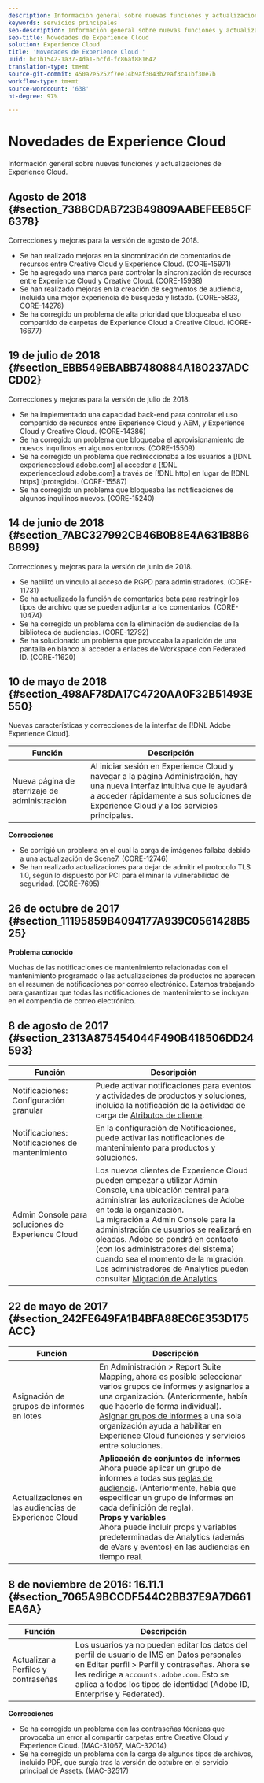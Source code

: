 ```yaml
---
description: Información general sobre nuevas funciones y actualizaciones de Experience Cloud.
keywords: servicios principales
seo-description: Información general sobre nuevas funciones y actualizaciones de Experience Cloud.
seo-title: Novedades de Experience Cloud
solution: Experience Cloud
title: 'Novedades de Experience Cloud '
uuid: bc1b1542-1a37-4da1-bcfd-fc86af881642
translation-type: tm+mt
source-git-commit: 450a2e5252f7ee14b9af3043b2eaf3c41bf30e7b
workflow-type: tm+mt
source-wordcount: '638'
ht-degree: 97%

---
```



# Novedades de Experience Cloud

Información general sobre nuevas funciones y actualizaciones de Experience Cloud.

## Agosto de 2018 {#section_7388CDAB723B49809AABEFEE85CF6378}

Correcciones y mejoras para la versión de agosto de 2018.

* Se han realizado mejoras en la sincronización de comentarios de recursos entre Creative Cloud y Experience Cloud. (CORE-15971)
* Se ha agregado una marca para controlar la sincronización de recursos entre Experience Cloud y Creative Cloud. (CORE-15938)
* Se han realizado mejoras en la creación de segmentos de audiencia, incluida una mejor experiencia de búsqueda y listado. (CORE-5833, CORE-14278)
* Se ha corregido un problema de alta prioridad que bloqueaba el uso compartido de carpetas de Experience Cloud a Creative Cloud. (CORE-16677)

## 19 de julio de 2018 {#section_EBB549EBABB7480884A180237ADCCD02}

Correcciones y mejoras para la versión de julio de 2018.

* Se ha implementado una capacidad back-end para controlar el uso compartido de recursos entre Experience Cloud y AEM, y Experience Cloud y Creative Cloud. (CORE-14386)
* Se ha corregido un problema que bloqueaba el aprovisionamiento de nuevos inquilinos en algunos entornos. (CORE-15509)
* Se ha corregido un problema que redireccionaba a los usuarios a [!DNL experiencecloud.adobe.com] al acceder a [!DNL experiencecloud.adobe.com] a través de [!DNL http] en lugar de [!DNL https] (protegido). (CORE-15587)
* Se ha corregido un problema que bloqueaba las notificaciones de algunos inquilinos nuevos. (CORE-15240)

## 14 de junio de 2018 {#section_7ABC327992CB46B0B8E4A631B8B68899}

Correcciones y mejoras para la versión de junio de 2018.

* Se habilitó un vínculo al acceso de RGPD para administradores. (CORE-11731)
* Se ha actualizado la función de comentarios beta para restringir los tipos de archivo que se pueden adjuntar a los comentarios. (CORE-10474)
* Se ha corregido un problema con la eliminación de audiencias de la biblioteca de audiencias. (CORE-12792)
* Se ha solucionado un problema que provocaba la aparición de una pantalla en blanco al acceder a enlaces de Workspace con Federated ID. (CORE-11620)

## 10 de mayo de 2018 {#section_498AF78DA17C4720AA0F32B51493E550}

Nuevas características y correcciones de la interfaz de [!DNL Adobe Experience Cloud].

| Función | Descripción |
|--- |--- |
| Nueva página de aterrizaje de administración | Al iniciar sesión en Experience Cloud y navegar a la página Administración, hay una nueva interfaz intuitiva que le ayudará a acceder rápidamente a sus soluciones de Experience Cloud y a los servicios principales. |

**Correcciones**

* Se corrigió un problema en el cual la carga de imágenes fallaba debido a una actualización de Scene7. (CORE-12746)
* Se han realizado actualizaciones para dejar de admitir el protocolo TLS 1.0, según lo dispuesto por PCI para eliminar la vulnerabilidad de seguridad. (CORE-7695)

## 26 de octubre de 2017 {#section_11195859B4094177A939C0561428B525}

**Problema conocido**

Muchas de las notificaciones de mantenimiento relacionadas con el mantenimiento programado o las actualizaciones de productos no aparecen en el resumen de notificaciones por correo electrónico. Estamos trabajando para garantizar que todas las notificaciones de mantenimiento se incluyan en el compendio de correo electrónico.

## 8 de agosto de 2017 {#section_2313A875454044F490B418506DD24593}

| Función | Descripción |
|--- |--- |
| Notificaciones: Configuración granular | Puede activar notificaciones para eventos y actividades de productos y soluciones, incluida la notificación de la actividad de carga de [Atributos de cliente](../attributes/attributes.md). |
| Notificaciones: Notificaciones de mantenimiento | En la configuración de Notificaciones, puede activar las notificaciones de mantenimiento para productos y soluciones. |
| Admin Console para soluciones de Experience Cloud | Los nuevos clientes de Experience Cloud pueden empezar a utilizar Admin Console, una ubicación central para administrar las autorizaciones de Adobe en toda la organización.<br>La migración a Admin Console para la administración de usuarios se realizará en oleadas. Adobe se pondrá en contacto (con los administradores del sistema) cuando sea el momento de la migración.<br>Los administradores de Analytics pueden consultar [Migración de Analytics](https://docs.adobe.com/content/help/es-ES/analytics/admin/user-product-management/user-management/migrate-users/c-migration-tool.html). |

## 22 de mayo de 2017 {#section_242FE649FA1B4BFA88EC6E353D175ACC}

| Función | Descripción |
|--- |--- |
| Asignación de grupos de informes en lotes | En  Administración  >  Report Suite Mapping, ahora es posible seleccionar varios grupos de informes y asignarlos a una organización. (Anteriormente, había que hacerlo de forma individual).  <br>[Asignar grupos de informes](../core-services/core-services.md) a una sola organización ayuda a habilitar en Experience Cloud funciones y servicios entre soluciones. |
| Actualizaciones en las audiencias de Experience Cloud | **Aplicación de conjuntos de informes**<br> Ahora puede aplicar un grupo de informes a todas sus [reglas de audiencia](../audience-library/t-audience-create.md). (Anteriormente, había que especificar un grupo de informes en cada definición de regla). <br>**Props y variables**<br> Ahora puede incluir props y variables predeterminadas de Analytics (además de eVars y eventos) en las audiencias en tiempo real. |

## 8 de noviembre de 2016: 16.11.1 {#section_7065A9BCCDF544C2BB37E9A7D661EA6A}

| Función | Descripción |
|--- |--- |
| Actualizar a Perfiles y contraseñas | Los usuarios ya no pueden editar los datos del perfil de usuario de IMS en Datos personales en Editar perfil > Perfil y contraseñas. Ahora se les redirige a `accounts.adobe.com`. Esto se aplica a todos los tipos de identidad (Adobe ID, Enterprise y Federated). |

**Correcciones**

* Se ha corregido un problema con las contraseñas técnicas que provocaba un error al compartir carpetas entre Creative Cloud y Experience Cloud. (MAC-31067, MAC-32014)
* Se ha corregido un problema con la carga de algunos tipos de archivos, incluido PDF, que surgía tras la versión de octubre en el servicio principal de Assets. (MAC-32517)
